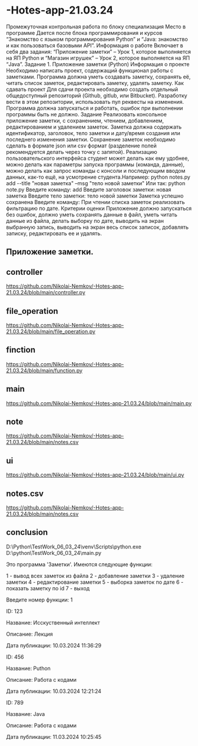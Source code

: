 # -Hotes-app-21.03.24

Промежуточная контрольная работа по блоку специализация Место в программе
Дается после блока программирования и курсов “Знакомство с языком программирования Python”
и “Java: знакомство и как пользоваться базовыми API”.
Информация о работе
Включает в себя два задания: “Приложение заметки” – Урок 1, которое
выполняется на ЯП Python и “Магазин игрушек” – Урок 2, которое
выполняется на ЯП “Java”.
Задание 1. Приложение заметки (Python)
Информация о проекте
Необходимо написать проект, содержащий функционал работы с заметками.
Программа должна уметь создавать заметку, сохранять её, читать список
заметок, редактировать заметку, удалять заметку.
Как сдавать проект
Для сдачи проекта необходимо создать отдельный общедоступный
репозиторий (Github, gitlub, или Bitbucket). Разработку вести в этом
репозитории, использовать пул реквесты на изменения. Программа должна
запускаться и работать, ошибок при выполнении программы быть не должно.
Задание
Реализовать консольное приложение заметки, с сохранением, чтением,
добавлением, редактированием и удалением заметок. Заметка должна
содержать идентификатор, заголовок, тело заметки и дату/время создания или
последнего изменения заметки. Сохранение заметок необходимо сделать в
формате json или csv формат (разделение полей рекомендуется делать через
точку с запятой). Реализацию пользовательского интерфейса студент может
делать как ему удобнее, можно делать как параметры запуска программы
(команда, данные), можно делать как запрос команды с консоли и
последующим вводом данных, как-то ещё, на усмотрение студента.Например:
python notes.py add --title "новая заметка" –msg "тело новой заметки"
Или так:
python note.py
Введите команду: add
Введите заголовок заметки: новая заметка
Введите тело заметки: тело новой заметки
Заметка успешно сохранена
Введите команду:
При чтении списка заметок реализовать фильтрацию по дате.
Критерии оценки
Приложение должно запускаться без ошибок, должно уметь сохранять данные
в файл, уметь читать данные из файла, делать выборку по дате, выводить на
экран выбранную запись, выводить на экран весь список записок, добавлять
записку, редактировать ее и удалять.

## Приложение заметки.

## controller

https://github.com/Nikolai-Nemkov/-Hotes-app-21.03.24/blob/main/controller.py

## file_operation

https://github.com/Nikolai-Nemkov/-Hotes-app-21.03.24/blob/main/file_operation.py

## finction

https://github.com/Nikolai-Nemkov/-Hotes-app-21.03.24/blob/main/function.py

## main

https://github.com/Nikolai-Nemkov/-Hotes-app-21.03.24/blob/main/main.py

## note 

https://github.com/Nikolai-Nemkov/-Hotes-app-21.03.24/blob/main/notes.csv

## ui

https://github.com/Nikolai-Nemkov/-Hotes-app-21.03.24/blob/main/ui.py

## notes.csv

https://github.com/Nikolai-Nemkov/-Hotes-app-21.03.24/blob/main/notes.csv

## conclusion

D:\Python\TestWork_06_03_24\venv\Scripts\python.exe D:\python\TestWork_06_03_24\main.py 

Это программа 'Заметки'. Имеются следующие функции:

1 - вывод всех заметок из файла
2 - добавление заметки
3 - удаление заметки
4 - редактирование заметки
5 - выборка заметок по дате
6 - показать заметку по id
7 - выход

Введите номер функции: 1

ID: 123

Название:  Исскуственный интеллект

Описание:  Лекция

Дата публикации:  10.03.2024 11:36:29

ID: 456

Название:  Puthon

Описание:  Работа с кодами

Дата публикации:  10.03.2024 12:21:24


ID: 789

Название:  Java

Описание:  Работа с кодами

Дата публикации:  11.03.2024 10:25:45




























